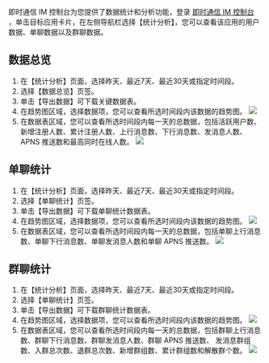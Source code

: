 
即时通信 IM 控制台为您提供了数据统计和分析功能，登录 [即时通信 IM 控制台](https://console.cloud.tencent.com/im) ，单击目标应用卡片，在左侧导航栏选择【统计分析】，您可以查看该应用的用户数据、单聊数据以及群聊数据。

## 数据总览
1. 在【统计分析】页面，选择昨天、最近7天、最近30天或指定时间段。
2. 选择【数据总览】页签。
3. 单击【导出数据】可下载关键数据表。
4. 在趋势图区域，选择数据项，您可以查看所选时间段内该数据的趋势图。
 ![](https://main.qcloudimg.com/raw/63f9214887c3c6f887cbe5ebcf92a999.png)
5. 在数据表区域，您可以查看所选时间段内每一天的总数据，包括活跃用户数、新增注册人数、累计注册人数、上行消息数、下行消息数、发消息人数、APNS 推送数和最高同时在线人数。
 ![](https://main.qcloudimg.com/raw/319746c56ad6729f01a89a7a3f1c1b9d.png)

## 单聊统计
1. 在【统计分析】页面，选择昨天、最近7天、最近30天或指定时间段。
2. 选择【单聊统计】页签。
3. 单击【导出数据】可下载单聊统计数据表。
4. 在趋势图区域，选择数据项，您可以查看所选时间段内该数据的趋势图。
 ![](https://main.qcloudimg.com/raw/454cb23d10d18c4ed68d6041e64cd09a.png)
5. 在数据表区域，您可以查看所选时间段内每一天的总数据，包括单聊上行消息数、单聊下行消息数、单聊发消息人数和单聊 APNS 推送数。
 ![](https://main.qcloudimg.com/raw/1c7d1b8fec8ec3deef4245555e39585b.png)

## 群聊统计
1. 在【统计分析】页面，选择昨天、最近7天、最近30天或指定时间段。
2. 选择【单聊统计】页签。
3. 单击【导出数据】可下载群聊统计数据表。
4. 在趋势图区域，选择数据项，您可以查看所选时间段内该数据的趋势图。
 ![](https://main.qcloudimg.com/raw/1d8e0ca48814d406db88df27b39bd4e8.png)
5. 在数据表区域，您可以查看所选时间段内每一天的总数据，包括群聊上行消息数、群聊下行消息数、群聊发消息人数、群聊 APNS 推送数、	发消息群组数、入群总次数、退群总次数、新增群组数、累计群组数和解散群个数。
 ![](https://main.qcloudimg.com/raw/aa26eb146d53dadbb7d86f4e65109d85.png)
